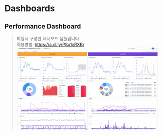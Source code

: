# Dashboards
## Performance Dashboard
> 미팅시 구성한 대시보드 샘플입니다\
적용방법: https://a.cl.ly/P8u1xRXB\
![dashboard](https://github.com/sungwooklee/Dashboards/blob/main/img/dashboard_img.png)
